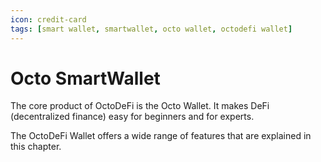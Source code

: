 ```yaml
---
icon: credit-card
tags: [smart wallet, smartwallet, octo wallet, octodefi wallet]
---
```

# Octo SmartWallet

The core product of OctoDeFi is the Octo Wallet. It makes DeFi (decentralized finance) easy for beginners and for experts.

The OctoDeFi Wallet offers a wide range of features that are explained in this chapter.